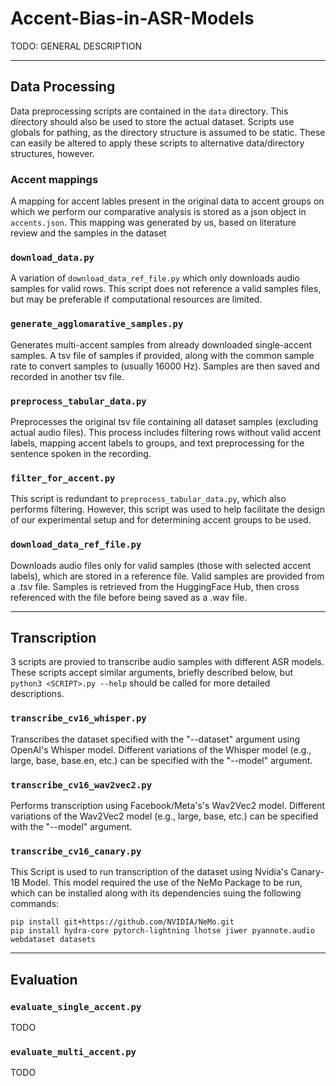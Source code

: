 # Accent-Bias-in-ASR-Models

TODO: GENERAL DESCRIPTION

***

## Data Processing
Data preprocessing scripts are contained in the `data` directory. This directory should also be used to store the actual dataset. Scripts use globals for pathing, as the directory structure is assumed to be static. These can easily be altered to apply these scripts to alternative data/directory structures, however.

### Accent mappings
A mapping for accent lables present in the original data to accent groups on which we perform our comparative analysis is stored as a json object in `accents.json`. This mapping was generated by us, based on literature review and the samples in the dataset

### `download_data.py`
A variation of `download_data_ref_file.py` which only downloads audio samples for valid rows. This script does not reference a valid samples files, but may be preferable if computational resources are limited.

### `generate_agglomarative_samples.py`
Generates multi-accent samples from already downloaded single-accent samples. A tsv file of samples if provided, along with the common sample rate to convert samples to (usually 16000 Hz). Samples are then saved and recorded in another tsv file.

### `preprocess_tabular_data.py`
Preprocesses the original tsv file containing all dataset samples (excluding actual audio files). This process includes filtering rows without valid accent labels, mapping accent labels to groups, and text preprocessing for the sentence spoken in the recording.

### `filter_for_accent.py`
This script is redundant to `preprocess_tabular_data.py`, which also performs filtering. However, this script was used to help facilitate the design of our experimental setup and for determining accent groups to be used.

### `download_data_ref_file.py`
Downloads audio files only for valid samples (those with selected accent labels), which are stored in a reference file. Valid samples are provided from a .tsv file. Samples is retrieved from the HuggingFace Hub, then cross referenced with the file before being saved as a .wav file.

***

## Transcription
3 scripts are provied to transcribe audio samples with different ASR models. These scripts accept similar arguments, briefly described below, but `python3 <SCRIPT>.py --help` should be called for more detailed descriptions.

### `transcribe_cv16_whisper.py`
Transcribes the dataset specified with the "--dataset" argument using OpenAI's Whisper model. Different variations of the Whisper model (e.g., large, base, base.en, etc.) can be specified with the "--model" argument.

### `transcribe_cv16_wav2vec2.py`
Performs transcription using Facebook/Meta's's Wav2Vec2 model. Different variations of the Wav2Vec2 model (e.g., large, base, etc.) can be specified with the "--model" argument.

### `transcribe_cv16_canary.py`
This Script is used to run transcription of the dataset using Nvidia's Canary-1B Model. This model required the use of the NeMo Package to be run, which can be installed along with its dependencies suing the following commands:
```
pip install git+https://github.com/NVIDIA/NeMo.git
pip install hydra-core pytorch-lightning lhotse jiwer pyannote.audio webdataset datasets
```

***

## Evaluation

### `evaluate_single_accent.py`
TODO

### `evaluate_multi_accent.py`
TODO
